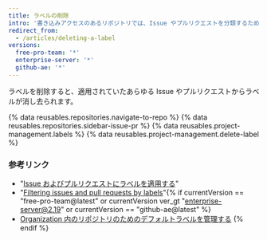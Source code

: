 ```yaml
---
title: ラベルの削除
intro: '書き込みアクセスのあるリポジトリでは、Issue やプルリクエストを分類するために必要のないラベルを削除できます。'
redirect_from:
  - /articles/deleting-a-label
versions:
  free-pro-team: '*'
  enterprise-server: '*'
  github-ae: '*'
---
```


ラベルを削除すると、適用されていたあらゆる Issue やプルリクエストからラベルが消し去られます。

{% data reusables.repositories.navigate-to-repo %}
{% data reusables.repositories.sidebar-issue-pr %}
{% data reusables.project-management.labels %}
{% data reusables.project-management.delete-label %}

### 参考リンク

- "[Issue およびプルリクエストにラベルを適用する](/articles/applying-labels-to-issues-and-pull-requests)"
- "[Filtering issues and pull requests by labels](/articles/filtering-issues-and-pull-requests-by-labels)"{% if currentVersion == "free-pro-team@latest" or currentVersion ver_gt "enterprise-server@2.19" or currentVersion == "github-ae@latest" %}
- [Organization 内のリポジトリのためのデフォルトラベルを管理する](/articles/managing-default-labels-for-repositories-in-your-organization)
{% endif %}
